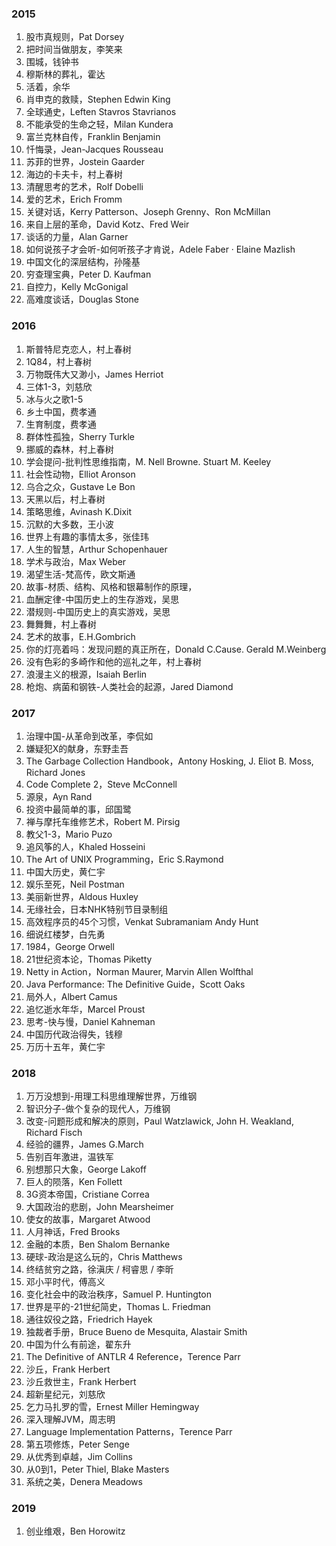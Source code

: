 ### 2015
1. 股市真规则，Pat Dorsey
2. 把时间当做朋友，李笑来
3. 围城，钱钟书
4. 穆斯林的葬礼，霍达
5. 活着，余华
6. 肖申克的救赎，Stephen Edwin King
7. 全球通史，Leften Stavros Stavrianos
8. 不能承受的生命之轻，Milan Kundera
9. 富兰克林自传，Franklin Benjamin
10. 忏悔录，Jean-Jacques Rousseau
11. 苏菲的世界，Jostein Gaarder
12. 海边的卡夫卡，村上春树
13. 清醒思考的艺术，Rolf Dobelli
14. 爱的艺术，Erich Fromm
15. 关键对话，Kerry Patterson、Joseph Grenny、Ron McMillan
16. 来自上层的革命，David Kotz、Fred Weir
17. 谈话的力量，Alan Garner
18. 如何说孩子才会听-如何听孩子才肯说，Adele Faber · Elaine Mazlish
19. 中国文化的深层结构，孙隆基
20. 穷查理宝典，Peter D. Kaufman
21. 自控力，Kelly McGonigal
22. 高难度谈话，Douglas Stone

### 2016
1. 斯普特尼克恋人，村上春树
2. 1Q84，村上春树
3. 万物既伟大又渺小，James Herriot
4. 三体1-3，刘慈欣
5. 冰与火之歌1-5
6. 乡土中国，费孝通
7. 生育制度，费孝通
8. 群体性孤独，Sherry Turkle
9. 挪威的森林，村上春树
10. 学会提问-批判性思维指南，M. Nell Browne. Stuart M. Keeley
11. 社会性动物，Elliot Aronson
12. 乌合之众，Gustave Le Bon
13. 天黑以后，村上春树
14. 策略思维，Avinash K.Dixit
15. 沉默的大多数，王小波
16. 世界上有趣的事情太多，张佳玮
17. 人生的智慧，Arthur Schopenhauer
18. 学术与政治，Max Weber
19. 渴望生活-梵高传，欧文斯通
20. 故事-材质、结构、风格和银幕制作的原理，
21. 血酬定律-中国历史上的生存游戏，吴思
22. 潜规则-中国历史上的真实游戏，吴思
23. 舞舞舞，村上春树
24. 艺术的故事，E.H.Gombrich
25. 你的灯亮着吗：发现问题的真正所在，Donald C.Cause. Gerald M.Weinberg
26. 没有色彩的多崎作和他的巡礼之年，村上春树
27. 浪漫主义的根源，Isaiah Berlin
28. 枪炮、病菌和钢铁-人类社会的起源，Jared Diamond

### 2017
1. 治理中国-从革命到改革，李侃如
2. 嫌疑犯X的献身，东野圭吾
3. The Garbage Collection Handbook，Antony Hosking, J. Eliot B. Moss, Richard Jones
4. Code Complete 2，Steve McConnell
5. 源泉，Ayn Rand
6. 投资中最简单的事，邱国鹭
7. 禅与摩托车维修艺术，Robert M. Pirsig
8. 教父1-3，Mario Puzo
9. 追风筝的人，Khaled Hosseini
10. The Art of UNIX Programming，Eric S.Raymond
11. 中国大历史，黄仁宇
12. 娱乐至死，Neil Postman
13. 美丽新世界，Aldous Huxley
14. 无缘社会，日本NHK特别节目录制组
15. 高效程序员的45个习惯，Venkat Subramaniam Andy Hunt
16. 细说红楼梦，白先勇
17. 1984，George Orwell
18. 21世纪资本论，Thomas Piketty
19. Netty in Action，Norman Maurer, Marvin Allen Wolfthal
20. Java Performance: The Definitive Guide，Scott Oaks
21. 局外人，Albert Camus
22. 追忆逝水年华，Marcel Proust
23. 思考-快与慢，Daniel Kahneman
24. 中国历代政治得失，钱穆
25. 万历十五年，黄仁宇

### 2018
1. 万万没想到-用理工科思维理解世界，万维钢
2. 智识分子-做个复杂的现代人，万维钢
3. 改变-问题形成和解决的原则，Paul Watzlawick, John H. Weakland, Richard Fisch
4. 经验的疆界，James G.March
5. 告别百年激进，温铁军
6. 别想那只大象，George Lakoff
7. 巨人的陨落，Ken Follett
8. 3G资本帝国，Cristiane Correa
9. 大国政治的悲剧，John Mearsheimer
10. 使女的故事，Margaret Atwood
11. 人月神话，Fred Brooks
12. 金融的本质，Ben Shalom Bernanke
13. 硬球-政治是这么玩的，Chris Matthews
14. 终结贫穷之路，徐滇庆 / 柯睿思 / 李昕
15. 邓小平时代，傅高义
16. 变化社会中的政治秩序，Samuel P. Huntington
17. 世界是平的-21世纪简史，Thomas L. Friedman
18. 通往奴役之路，Friedrich Hayek
19. 独裁者手册，Bruce Bueno de Mesquita, Alastair Smith
20. 中国为什么有前途，翟东升
21. The Definitive of ANTLR 4 Reference，Terence Parr
22. 沙丘，Frank Herbert
23. 沙丘救世主，Frank Herbert
24. 超新星纪元，刘慈欣
25. 乞力马扎罗的雪，Ernest Miller Hemingway
26. 深入理解JVM，周志明
27. Language Implementation Patterns，Terence Parr
28. 第五项修炼，Peter Senge
29. 从优秀到卓越，Jim Collins
30. 从0到1，Peter Thiel, Blake Masters
31. 系统之美，Denera Meadows

### 2019
1. 创业维艰，Ben Horowitz

